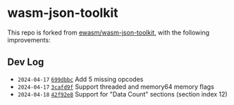 # wasm-json-toolkit

This repo is forked from [ewasm/wasm-json-toolkit](https://github.com/ewasm/wasm-json-toolkit),
with the following improvements:

## Dev Log

* `2024-04-17` [`699dbbc`](https://github.com/permaweb/wasm-json-toolkit/commit/699dbbcaab406cc657b16e82a850e385de417f84)
Add 5 missing opcodes
* `2024-04-17` [`3cafd9f`](https://github.com/permaweb/wasm-json-toolkit/commit/3cafd9fd9289484ee9a049a139e36bbd79effcf6)
Support threaded and memory64 memory flags
* `2024-04-18` [`42f92e8`](https://github.com/permaweb/wasm-json-toolkit/commit/42f92e83dc01d748e9f79a7f6d237c05c077297d)
Support for "Data Count" sections (section index 12)
